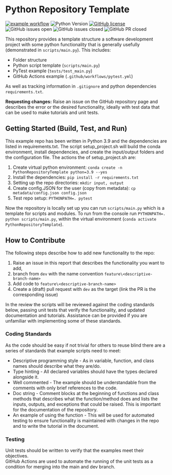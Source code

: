 # Python Repository Template

[![example workflow](https://github.com/dgahle/PythonRepositoryTemplate/actions/workflows/pytest.yml/badge.svg?branch=main)](https://github.com/dgahle/PythonRepositoryTemplate/actions/workflows/pytest.yml)
![Python Version](https://img.shields.io/badge/python->=3.9-blue)
[![GitHub license](https://img.shields.io/badge/license-MIT-blue)](https://github.com/dgahle/PythonRepositoryTemplate/blob/main/LICENSE)
![GitHub issues open](https://img.shields.io/github/issues-raw/dgahle/PythonRepositoryTemplate?style=flat)
![GitHub issues closed](https://img.shields.io/github/issues-closed-raw/dgahle/PythonRepositoryTemplate?style=flat)
![GitHub PR closed](https://img.shields.io/github/issues-pr-closed/dgahle/PythonRepositoryTemplate)

This repository provides a template structure a software development project with some python functionality that is 
generally usefully (demonstrated in `scripts/main.py`).
This includes:
- Folder structure
- Python script template (`scripts/main.py`)
- PyTest example (`tests/test_main.py`)
- GitHub Actions example (`.github/workflows/pytest.yml`)

As well as tracking information in `.gitignore` and python dependencies `requirements.txt`.

__Requesting changes:__ Raise an issue on the GitHub repository page and describes the error or the desired 
functionality, ideally with test data that can be used to make tutorials and unit tests.

## Getting Started (Build, Test, and Run)

This example repo has been written in Python 3.9 and the dependencies are listed in requirements.txt.
The script setup_project.sh will build the conda environment, install dependencies, and create the input/output folders 
and the configuration file.
The actions the of setup_project.sh are:
1. Create virtual python environment:
`conda create -n PythonRepositoryTemplate python=3.9 --yes`
2. Install the dependencies:
`pip install -r requirements.txt`
3. Setting up the repo directories:
`mkdir input, output`
4. Create config.JSON for the user (copy from metadata):
`cp metadata/config.json config.json`
5. Test repo setup:
`PYTHONPATH=. pytest`

Now the repository is locally set up you can run `scripts/main.py` which is a template for scripts and modules.
To run from the console run `PYTHONPATH=. python scripts/main.py`, within the virtual environment 
(`conda activate PythonRepositoryTemplate`).

## How to Contribute

The following steps describe how to add new functionality to the repo:
1. Raise an issue in this report that describes the functionality you want to add, 
2. branch from `dev` with the name convention `feature\<descriptive-branch-name>`
3. Add code to `feature\<descriptive-branch-name>`
4. Create a (draft) pull request with `dev` as the target (link the PR is the corresponding issue)

In the review the scripts will be reviewed against the coding standards below, passing unit tests that verify the 
functionality, and updated documentation and tutorials. 
Assistance can be provided if you are unfamiliar with implementing some of these standards. 

### Coding Standards

As the code should be easy if not trivial for others to reuse blind there are a series of standards that example 
scripts need to meet:
- Descriptive programming style - As in variable, function, and class names should describe what they are/do.
- Type hinting - All declared variables should have the types declared alongside it.
- Well commented - The example should be understandable from the comments with only brief references to the code.
- Doc string - Comment blocks at the beginning of functions and class methods that describes what the function/method 
does and lists the inputs, outputs, and exceptions that could be raised. This is important for the documentation of the 
repository.
- An example of using the function - This will be used for automated testing to ensure functionality is maintained with
changes in the repo and to write the tutorial in the document.

### Testing

Unit tests should be written to verify that the examples meet their objectives.  
GitHub Actions are used to automate the running of the unit tests as a condition for merging into the main and dev 
branch.
